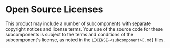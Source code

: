 Open Source Licenses
====================

This product may include a number of subcomponents with separate
copyright notices and license terms. Your use of the source code for
these subcomponents is subject to the terms and conditions of the
subcomponent's license, as noted in the `LICENSE-<subcomponent>[.md]`
files.
